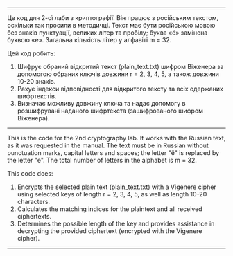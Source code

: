 *****
Це код для 2-ої лаби з криптографії. Він працює з російським текстом, оскільки так просили в методичці.
Текст має бути російською мовою без знаків пунктуації, великих літер та пробілу; буква «ё» замінена буквою «е».
Загальна кількість літер у алфавіті m = 32.

Цей код робить:
1. Шифрує обраний відкритий текст (plain_text.txt) шифром Віженера за допомогою обраних
 ключів довжини r = 2, 3, 4, 5, а також довжини 10-20 знаків.
2. Рахує індекси відповідності для відкритого тексту та всіх одержаних
шифртекстів.
3. Визначає можливу довжину ключа та надає допомогу в розшифрувані наданого шифртекста 
(зашифрованого шифром Віженера).

*****
This is the code for the 2nd cryptography lab. It works with the Russian text, as it was requested in the manual.
The text must be in Russian without punctuation marks, capital letters and spaces; the letter "ё" is replaced by the letter "e".
The total number of letters in the alphabet is m = 32.

This code does:
1. Encrypts the selected plain text (plain_text.txt) with a Vigenere cipher using 
 selected keys of length r = 2, 3, 4, 5, as well as length 10-20 characters.
2. Calculates the matching indices for the plaintext and all received ciphertexts.
3. Determines the possible length of the key and provides assistance in decrypting the provided ciphertext 
(encrypted with the Vigenere cipher).

*****
